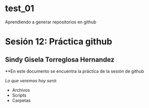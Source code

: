 # test_01
Aprendiendo a generar repositorios en github
# Sesión 12: Práctica github
## Sindy Gisela Torreglosa Hernandez

**En este documento se encuentra la práctica de la sesión de github

*Lo que veremos hoy será*:
+ Archivos
+ Scripts
+ Carpetas

